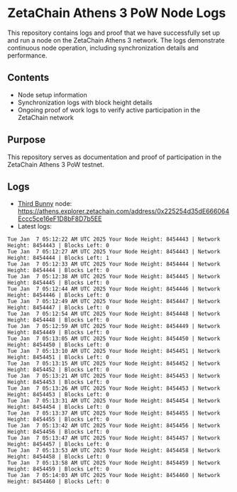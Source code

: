 # ZetaChain Athens 3 PoW Node Logs
This repository contains logs and proof that we have successfully set up and run a node on the ZetaChain Athens 3 network. The logs demonstrate continuous node operation, including synchronization details and performance.

## Contents
- Node setup information
- Synchronization logs with block height details
- Ongoing proof of work logs to verify active participation in the ZetaChain network

## Purpose
This repository serves as documentation and proof of participation in the ZetaChain Athens 3 PoW testnet.

## Logs

- [Third Bunny](https://thirdbunny.xyz/) node: https://athens.explorer.zetachain.com/address/0x225254d35dE666064Eccc5ce16eF1D8bF8D7b5EE
- Latest logs:
```
Tue Jan  7 05:12:22 AM UTC 2025 Your Node Height: 8454443 | Network Height: 8454443 | Blocks Left: 0
Tue Jan  7 05:12:27 AM UTC 2025 Your Node Height: 8454443 | Network Height: 8454444 | Blocks Left: 1
Tue Jan  7 05:12:33 AM UTC 2025 Your Node Height: 8454444 | Network Height: 8454444 | Blocks Left: 0
Tue Jan  7 05:12:38 AM UTC 2025 Your Node Height: 8454445 | Network Height: 8454445 | Blocks Left: 0
Tue Jan  7 05:12:44 AM UTC 2025 Your Node Height: 8454446 | Network Height: 8454446 | Blocks Left: 0
Tue Jan  7 05:12:49 AM UTC 2025 Your Node Height: 8454447 | Network Height: 8454447 | Blocks Left: 0
Tue Jan  7 05:12:54 AM UTC 2025 Your Node Height: 8454448 | Network Height: 8454448 | Blocks Left: 0
Tue Jan  7 05:12:59 AM UTC 2025 Your Node Height: 8454449 | Network Height: 8454449 | Blocks Left: 0
Tue Jan  7 05:13:05 AM UTC 2025 Your Node Height: 8454450 | Network Height: 8454450 | Blocks Left: 0
Tue Jan  7 05:13:10 AM UTC 2025 Your Node Height: 8454451 | Network Height: 8454451 | Blocks Left: 0
Tue Jan  7 05:13:15 AM UTC 2025 Your Node Height: 8454452 | Network Height: 8454452 | Blocks Left: 0
Tue Jan  7 05:13:21 AM UTC 2025 Your Node Height: 8454453 | Network Height: 8454453 | Blocks Left: 0
Tue Jan  7 05:13:26 AM UTC 2025 Your Node Height: 8454453 | Network Height: 8454453 | Blocks Left: 0
Tue Jan  7 05:13:31 AM UTC 2025 Your Node Height: 8454454 | Network Height: 8454454 | Blocks Left: 0
Tue Jan  7 05:13:37 AM UTC 2025 Your Node Height: 8454455 | Network Height: 8454455 | Blocks Left: 0
Tue Jan  7 05:13:42 AM UTC 2025 Your Node Height: 8454456 | Network Height: 8454456 | Blocks Left: 0
Tue Jan  7 05:13:47 AM UTC 2025 Your Node Height: 8454457 | Network Height: 8454457 | Blocks Left: 0
Tue Jan  7 05:13:53 AM UTC 2025 Your Node Height: 8454458 | Network Height: 8454458 | Blocks Left: 0
Tue Jan  7 05:13:58 AM UTC 2025 Your Node Height: 8454459 | Network Height: 8454459 | Blocks Left: 0
Tue Jan  7 05:14:03 AM UTC 2025 Your Node Height: 8454460 | Network Height: 8454460 | Blocks Left: 0
```
